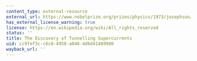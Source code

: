 ```yaml
---
content_type: external-resource
external_url: https://www.nobelprize.org/prizes/physics/1973/josephson/lecture/
has_external_license_warning: true
license: https://en.wikipedia.org/wiki/All_rights_reserved
status: ''
title: The Discovery of Tunnelling Supercurrents
uid: cc9fef3c-c6c8-4958-a046-4d6d41489980
wayback_url: ''
---
```

